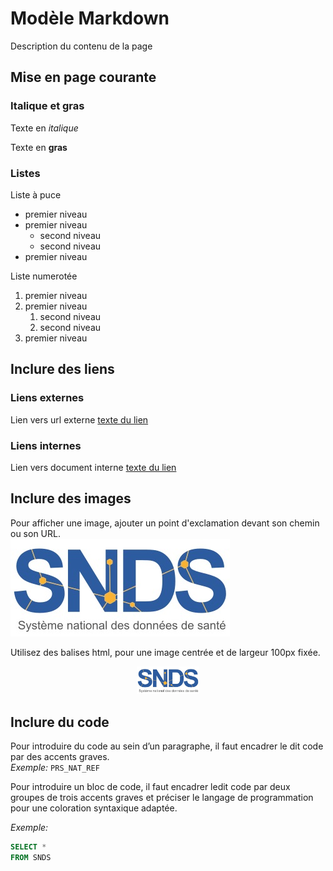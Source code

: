 # Modèle Markdown
<!-- SPDX-License-Identifier: MPL-2.0 -->

Description du contenu de la page

## Mise en page courante

### Italique et gras

Texte en *italique*

Texte en **gras**

### Listes

Liste à puce
- premier niveau
- premier niveau
    - second niveau
    - second niveau
- premier niveau

Liste numerotée
1. premier niveau
1. premier niveau
    1. second niveau
    1. second niveau
1. premier niveau

## Inclure des liens

### Liens externes 

Lien vers url externe
[texte du lien](http://example.com/)

### Liens internes

Lien vers document interne
[texte du lien](../glossaire/GHM.md)

## Inclure des images

Pour afficher une image, ajouter un point d'exclamation devant son
chemin ou son URL.  
![texte alternatif de l'image](../files/images/logo/logoSNDS.jpg)

Utilisez des balises html, pour une image centrée et de largeur 100px fixée.
<p style="text-align:center;">
<img src="../files/images/logo/logoSNDS.jpg" width="100"/>
</p>

## Inclure du code
Pour introduire du code au sein d’un paragraphe, il faut encadrer le dit code par des accents graves.  
*Exemple:*  `PRS_NAT_REF` 

Pour introduire un bloc de code, il faut encadrer ledit code par deux groupes de trois accents graves et préciser le langage de programmation pour une coloration syntaxique adaptée.

*Exemple:* 
```sql
SELECT * 
FROM SNDS
```
